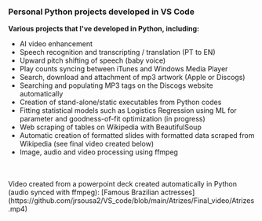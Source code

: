 ### Personal Python projects developed in VS Code

**Various projects that I've developed in Python, including:**
- AI video enhancement
- Speech recognition and transcripting / translation (PT to EN)
- Upward pitch shifting of speech (baby voice)
- Play counts syncing between iTunes and Windows Media Player
- Search, download and attachment of mp3 artwork (Apple or Discogs)
- Searching and populating MP3 tags on the Discogs website automatically
- Creation of stand-alone/static executables from Python codes
- Fitting statistical models such as Logistics Regression using ML for parameter and goodness-of-fit optimization (in progress)
- Web scraping of tables on Wikipedia with BeautifulSoup
- Automatic creation of formatted slides with formatted data scraped from Wikipedia (see final video created below)
- Image, audio and video processing using ffmpeg

<br>
<br>Video created from a powerpoint deck created automatically in Python (audio synced with ffmpeg):
[Famous Brazilian actresses](https://github.com/jrsousa2/VS_code/blob/main/Atrizes/Final_video/Atrizes.mp4)
